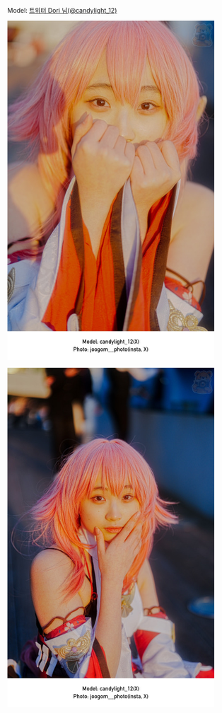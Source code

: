 ﻿---
dddd: 2024.02.17 일페
nickname: Dori
sns_type: x
sns_id: candylight_12
---

<a name="candylight_12"></a>
Model: <a href="https://x.com/candylight_12" target="_blank">트위터 Dori 님(@candylight_12)</a>

![DSC04134.jpg](/assets/img/2024/02-17/DSC04134.jpg)
<!-- ![DSC04141.jpg](/assets/img/2024/02-17/DSC04141.jpg) -->
![DSC04147.jpg](/assets/img/2024/02-17/DSC04147.jpg)